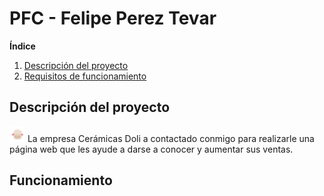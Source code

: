 # PFC - Felipe Perez Tevar

**Índice**
1. [Descripción del proyecto](#proyecto)
2. [Requisitos de funcionamiento](#funcionamiento)




## Descripción del proyecto <a name="proyecto"></a>
<img src="./src/assets/imagenes/doli-icon.png" alt="doli icon" width="25" height="25">  La empresa Cerámicas Doli a contactado conmigo para realizarle 
una página web que les ayude a darse a conocer y aumentar sus ventas.


## Funcionamiento <a name="funcionamiento"></a>

